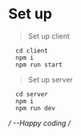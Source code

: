 # Set up

> Set up client

```
  cd client
  npm i
  npm run start
```

> Set up server

```
  cd server
  npm i
  npm run dev

```

_/ --Happy coding /_
